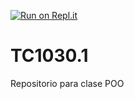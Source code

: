 [![Run on Repl.it](https://repl.it/badge/github/Javier-P-C/TC1030.1)](https://repl.it/github/Javier-P-C/TC1030.1)
# TC1030.1
Repositorio para clase POO
